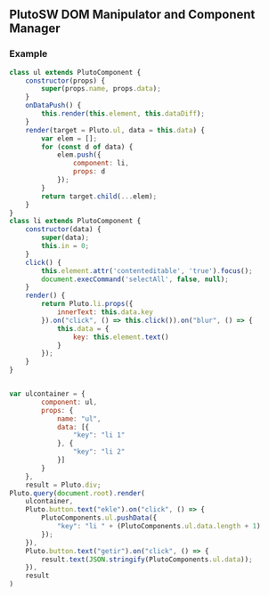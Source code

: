 ## PlutoSW DOM Manipulator and Component Manager


### Example
<div id="root"></div>
<script type="module">
    import {Pluto,PlutoComponent} from './PlutoSW.js';

    class ul extends PlutoComponent {
    constructor(props) {
        super(props.name, props.data);
    }
    onDataPush() {
        this.render(this.element, this.dataDiff);
    }
    render(target = Pluto.ul, data = this.data) {
        var elem = [];
        for (const d of data) {
            elem.push({
                component: li,
                props: d
            });
        }
        return target.child(...elem);
    }
}
class li extends PlutoComponent {
    constructor(data) {
        super(data);
        this.in = 0;
    }
    click() {
        this.element.attr('contenteditable', 'true').focus();
        document.execCommand('selectAll', false, null);
    }
    render() {
        return Pluto.li.props({
            innerText: this.data.key
        }).on("click", () => this.click()).on("blur", () => {
            this.data = {
                key: this.element.text()
            }
        });
    }
}


var ulcontainer = {
        component: ul,
        props: {
            name: "ul",
            data: [{
                "key": "li 1"
            }, {
                "key": "li 2"
            }]
        }
    },
    result = Pluto.div;
Pluto.query(document.root).render(
    ulcontainer,
    Pluto.button.text("ekle").on("click", () => {
        PlutoComponents.ul.pushData({
            "key": "li " + (PlutoComponents.ul.data.length + 1)
        });
    }),
    Pluto.button.text("getir").on("click", () => {
        result.text(JSON.stringify(PlutoComponents.ul.data));
    }),
    result
)
</script>
```javascript
class ul extends PlutoComponent {
    constructor(props) {
        super(props.name, props.data);
    }
    onDataPush() {
        this.render(this.element, this.dataDiff);
    }
    render(target = Pluto.ul, data = this.data) {
        var elem = [];
        for (const d of data) {
            elem.push({
                component: li,
                props: d
            });
        }
        return target.child(...elem);
    }
}
class li extends PlutoComponent {
    constructor(data) {
        super(data);
        this.in = 0;
    }
    click() {
        this.element.attr('contenteditable', 'true').focus();
        document.execCommand('selectAll', false, null);
    }
    render() {
        return Pluto.li.props({
            innerText: this.data.key
        }).on("click", () => this.click()).on("blur", () => {
            this.data = {
                key: this.element.text()
            }
        });
    }
}


var ulcontainer = {
        component: ul,
        props: {
            name: "ul",
            data: [{
                "key": "li 1"
            }, {
                "key": "li 2"
            }]
        }
    },
    result = Pluto.div;
Pluto.query(document.root).render(
    ulcontainer,
    Pluto.button.text("ekle").on("click", () => {
        PlutoComponents.ul.pushData({
            "key": "li " + (PlutoComponents.ul.data.length + 1)
        });
    }),
    Pluto.button.text("getir").on("click", () => {
        result.text(JSON.stringify(PlutoComponents.ul.data));
    }),
    result
)
```
